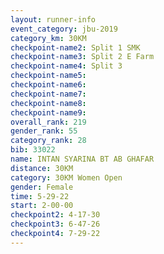 ```yaml
---
layout: runner-info 
event_category: jbu-2019 
category_km: 30KM 
checkpoint-name2: Split 1 SMK 
checkpoint-name3: Split 2 E Farm 
checkpoint-name4: Split 3 
checkpoint-name5: 
checkpoint-name6: 
checkpoint-name7: 
checkpoint-name8: 
checkpoint-name9: 
overall_rank: 219
gender_rank: 55
category_rank: 28
bib: 33022
name: INTAN SYARINA BT AB GHAFAR
distance: 30KM
category: 30KM Women Open
gender: Female
time: 5-29-22
start: 2-00-00
checkpoint2: 4-17-30
checkpoint3: 6-47-26
checkpoint4: 7-29-22
---
```


